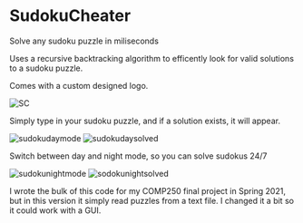 # SudokuCheater
Solve any sudoku puzzle in miliseconds

Uses a recursive backtracking algorithm to efficently look for valid solutions to a sudoku puzzle. 

Comes with a custom designed logo.

![SC](https://user-images.githubusercontent.com/90351737/144721735-51c7d664-7d09-415f-8624-c31ca820a576.png)

Simply type in your sudoku puzzle, and if a solution exists, it will appear.

![sudokudaymode](https://user-images.githubusercontent.com/90351737/144721741-8ca1f84e-3f0e-4296-86d4-5aa6ea80883d.JPG)
![sudokudaysolved](https://user-images.githubusercontent.com/90351737/144721746-42e94bf7-a9e1-435a-a757-0b102c6ffdd6.JPG)

Switch between day and night mode, so you can solve sudokus 24/7 

![sudokunightmode](https://user-images.githubusercontent.com/90351737/144721748-31e990ee-8ebb-4823-a474-ab1d719b949f.JPG)
![sodokunightsolved](https://user-images.githubusercontent.com/90351737/144721749-c6524baf-5a01-4cda-ab78-0da10def3d18.JPG)


I wrote the bulk of this code for my COMP250 final project in Spring 2021, but in this version it simply read puzzles from a text file. I changed it a bit so it could work with a GUI. 
